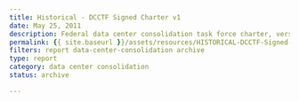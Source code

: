 ```yaml
---
title: Historical - DCCTF Signed Charter v1
date: May 25, 2011
description: Federal data center consolidation task force charter, version 1.
permalink: {{ site.baseurl }}/assets/resources/HISTORICAL-DCCTF-Signed-Charter-May-2011.pdf
filters: report data-center-consolidation archive
type: report
category: data center consolidation
status: archive

---
```

